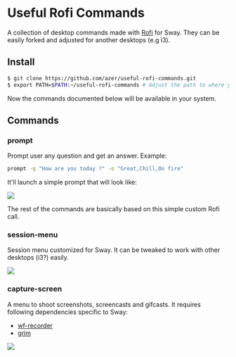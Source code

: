 # Useful Rofi Commands

A collection of desktop commands made with [Rofi](https://github.com/DaveDavenport/rofi) for Sway. They can be easily forked and adjusted for another desktops (e.g i3).

## Install

```bash
$ git clone https://github.com/azer/useful-rofi-commands.git
$ export PATH=$PATH:~/useful-rofi-commands # Adjust the path to where you clone the repo at
```

Now the commands documented below will be available in your system.

## Commands

### prompt

Prompt user any question and get an answer. Example:

```bash
prompt -q "How are you today ?" -o "Great,Chill,On fire"
```

It'll launch a simple prompt that will look like:

![](https://cldup.com/LWc-eABFAv.png)

The rest of the commands are basically based on this simple custom Rofi call.

### session-menu

Session menu customized for Sway. It can be tweaked to work with other desktops (i3?) easily.

![](https://cldup.com/zdOW0IReBp.png)

### capture-screen

A menu to shoot screenshots, screencasts and gifcasts. It requires following dependencies specific to Sway:

* [wf-recorder](https://github.com/ammen99/wf-recorder)
* [grim](https://github.com/emersion/grim)

![](https://cldup.com/AlD1AC_TTy.png)
